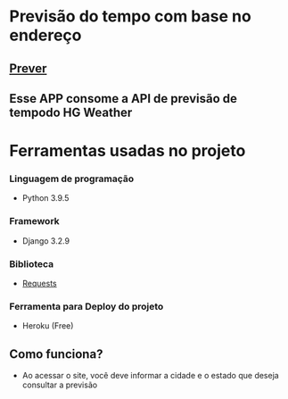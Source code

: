 # Previsão do tempo com base no endereço

## [Prever](https://prever.herokuapp.com/)

## Esse APP consome a API de previsão de tempodo HG Weather

# Ferramentas usadas no projeto

### Linguagem de programação
- Python 3.9.5
### Framework
- Django 3.2.9
### Biblioteca
- [Requests](https://docs.python-requests.org/en/latest/)

### Ferramenta para Deploy do projeto
- Heroku (Free)

## Como funciona?
- Ao acessar o site, você deve informar a cidade e o estado que deseja consultar a previsão
